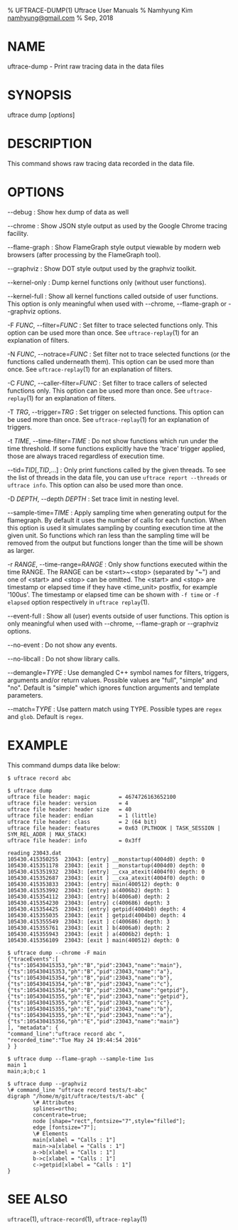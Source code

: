 % UFTRACE-DUMP(1) Uftrace User Manuals
% Namhyung Kim <namhyung@gmail.com>
% Sep, 2018

NAME
====
uftrace-dump - Print raw tracing data in the data files


SYNOPSIS
========
uftrace dump [*options*]


DESCRIPTION
===========
This command shows raw tracing data recorded in the data file.


OPTIONS
=======
\--debug
:   Show hex dump of data as well

\--chrome
:   Show JSON style output as used by the Google Chrome tracing facility.

\--flame-graph
:   Show FlameGraph style output viewable by modern web browsers (after
    processing by the FlameGraph tool).

\--graphviz
:   Show DOT style output used by the graphviz toolkit.

\--kernel-only
:   Dump kernel functions only (without user functions).

\--kernel-full
:   Show all kernel functions called outside of user functions.  This option is
    only meaningful when used with \--chrome, \--flame-graph or \--graphviz
    options.

-F *FUNC*, \--filter=*FUNC*
:   Set filter to trace selected functions only.  This option can be used more
    than once.  See `uftrace-replay`(1) for an explanation of filters.

-N *FUNC*, \--notrace=*FUNC*
:   Set filter not to trace selected functions (or the functions called
    underneath them).  This option can be used more than once.
    See `uftrace-replay`(1) for an explanation of filters.

-C *FUNC*, \--caller-filter=*FUNC*
:   Set filter to trace callers of selected functions only.  This option can be
    used more than once.  See `uftrace-replay`(1) for an explanation of filters.

-T *TRG*, \--trigger=*TRG*
:   Set trigger on selected functions.  This option can be used more than once.
    See `uftrace-replay`(1) for an explanation of triggers.

-t *TIME*, \--time-filter=*TIME*
:   Do not show functions which run under the time threshold.  If some functions
    explicitly have the 'trace' trigger applied, those are always traced
    regardless of execution time.

\--tid=*TID*[,*TID*,...]
:   Only print functions called by the given threads.  To see the list of
    threads in the data file, you can use `uftrace report --threads` or
    `uftrace info`.  This option can also be used more than once.

-D *DEPTH*, \--depth *DEPTH*
:   Set trace limit in nesting level.

\--sample-time=*TIME*
:   Apply sampling time when generating output for the flamegraph.  By default
    it uses the number of calls for each function.  When this option is used it
    simulates sampling by counting execution time at the given unit.  So
    functions which ran less than the sampling time will be removed from the
    output but functions longer than the time will be shown as larger.

-r *RANGE*, \--time-range=*RANGE*
:   Only show functions executed within the time RANGE.  The RANGE can be
    \<start\>~\<stop\> (separated by "~") and one of \<start\> and \<stop\> can
    be omitted.  The \<start\> and \<stop\> are timestamp or elapsed time if
    they have \<time_unit\> postfix, for example '100us'.  The timestamp or
    elapsed time can be shown with `-f time` or `-f elapsed` option
    respectively in `uftrace replay`(1).

\--event-full
:   Show all (user) events outside of user functions.  This option is only
    meaningful when used with \--chrome, \--flame-graph or \--graphviz options.

\--no-event
:   Do not show any events.

\--no-libcall
:   Do not show library calls.

\--demangle=*TYPE*
:   Use demangled C++ symbol names for filters, triggers, arguments and/or
    return values.  Possible values are "full", "simple" and "no".  Default
    is "simple" which ignores function arguments and template parameters.

\--match=*TYPE*
:   Use pattern match using TYPE.  Possible types are `regex` and `glob`.
    Default is `regex`.


EXAMPLE
=======
This command dumps data like below:

    $ uftrace record abc

    $ uftrace dump
    uftrace file header: magic         = 4674726163652100
    uftrace file header: version       = 4
    uftrace file header: header size   = 40
    uftrace file header: endian        = 1 (little)
    uftrace file header: class         = 2 (64 bit)
    uftrace file header: features      = 0x63 (PLTHOOK | TASK_SESSION | SYM_REL_ADDR | MAX_STACK)
    uftrace file header: info          = 0x3ff

    reading 23043.dat
    105430.415350255  23043: [entry] __monstartup(4004d0) depth: 0
    105430.415351178  23043: [exit ] __monstartup(4004d0) depth: 0
    105430.415351932  23043: [entry] __cxa_atexit(4004f0) depth: 0
    105430.415352687  23043: [exit ] __cxa_atexit(4004f0) depth: 0
    105430.415353833  23043: [entry] main(400512) depth: 0
    105430.415353992  23043: [entry] a(4006b2) depth: 1
    105430.415354112  23043: [entry] b(4006a0) depth: 2
    105430.415354230  23043: [entry] c(400686) depth: 3
    105430.415354425  23043: [entry] getpid(4004b0) depth: 4
    105430.415355035  23043: [exit ] getpid(4004b0) depth: 4
    105430.415355549  23043: [exit ] c(400686) depth: 3
    105430.415355761  23043: [exit ] b(4006a0) depth: 2
    105430.415355943  23043: [exit ] a(4006b2) depth: 1
    105430.415356109  23043: [exit ] main(400512) depth: 0

    $ uftrace dump --chrome -F main
    {"traceEvents":[
    {"ts":105430415353,"ph":"B","pid":23043,"name":"main"},
    {"ts":105430415353,"ph":"B","pid":23043,"name":"a"},
    {"ts":105430415354,"ph":"B","pid":23043,"name":"b"},
    {"ts":105430415354,"ph":"B","pid":23043,"name":"c"},
    {"ts":105430415354,"ph":"B","pid":23043,"name":"getpid"},
    {"ts":105430415355,"ph":"E","pid":23043,"name":"getpid"},
    {"ts":105430415355,"ph":"E","pid":23043,"name":"c"},
    {"ts":105430415355,"ph":"E","pid":23043,"name":"b"},
    {"ts":105430415355,"ph":"E","pid":23043,"name":"a"},
    {"ts":105430415356,"ph":"E","pid":23043,"name":"main"}
    ], "metadata": {
    "command_line":"uftrace record abc ",
    "recorded_time":"Tue May 24 19:44:54 2016"
    } }

    $ uftrace dump --flame-graph --sample-time 1us
    main 1
    main;a;b;c 1

    $ uftrace dump --graphviz
    \# command_line "uftrace record tests/t-abc"
    digraph "/home/m/git/uftrace/tests/t-abc" {
            \# Attributes
            splines=ortho;
            concentrate=true;
            node [shape="rect",fontsize="7",style="filled"];
            edge [fontsize="7"];
            \# Elements
            main[xlabel = "Calls : 1"]
            main->a[xlabel = "Calls : 1"]
            a->b[xlabel = "Calls : 1"]
            b->c[xlabel = "Calls : 1"]
            c->getpid[xlabel = "Calls : 1"]
    }

SEE ALSO
========
`uftrace`(1), `uftrace-record`(1), `uftrace-replay`(1)
